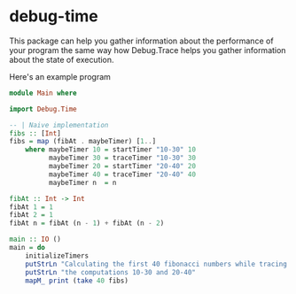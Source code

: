 # debug-time
This package can help you gather information about the performance of your program the same way how 
Debug.Trace helps you gather information about the state of execution.

Here's an example program
```haskell
module Main where

import Debug.Time

-- | Naive implementation
fibs :: [Int]
fibs = map (fibAt . maybeTimer) [1..]
    where maybeTimer 10 = startTimer "10-30" 10
          maybeTimer 30 = traceTimer "10-30" 30
          maybeTimer 20 = startTimer "20-40" 20
          maybeTimer 40 = traceTimer "20-40" 40
          maybeTimer n  = n

fibAt :: Int -> Int
fibAt 1 = 1
fibAt 2 = 1
fibAt n = fibAt (n - 1) + fibAt (n - 2)

main :: IO ()
main = do
    initializeTimers
    putStrLn "Calculating the first 40 fibonacci numbers while tracing the time elapsed between"
    putStrLn "the computations 10-30 and 20-40"
    mapM_ print (take 40 fibs)
```

